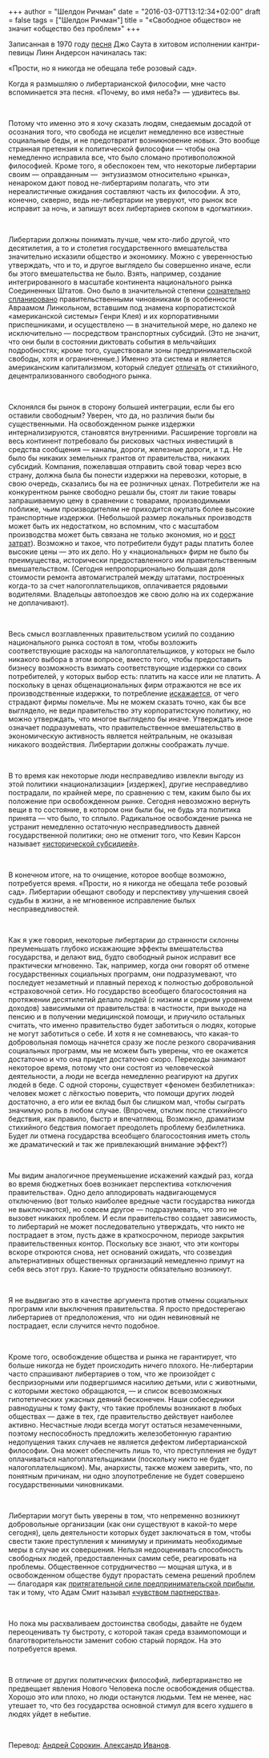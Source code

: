 +++
author = "Шелдон Ричман"
date = "2016-03-07T13:12:34+02:00"
draft = false
tags = ["Шелдон Ричман"]
title = "«Свободное общество» не значит «общество без проблем»"
+++

Записанная в 1970 году
[песня](https://www.facebook.com/l.php?u=https%3A%2F%2Fen.wikipedia.org%2Fwiki%2FRose_Garden_%2528Lynn_Anderson_song%2529&h=NAQFCuTcq&s=1) Джо
Саута в хитовом исполнении кантри-певицы Линн Андерсон начиналась так:



«Прости, но я никогда не обещала тебе розовый сад».



Когда я размышляю о либертарианской философии, мне часто вспоминается
эта песня. «Почему, во имя неба?» — удивитесь вы.

 

Потому что именно это я хочу сказать людям, снедаемым досадой от
осознания того, что свобода не исцелит немедленно все известные
социальные беды, и не предотвратит возникновение новых. Это вообще
странная претензия к политической философии — чтобы она немедленно
исправила все, что было сломано противоположной философией. Кроме того,
я обеспокоен тем, что некоторые либертарии своим — оправданным —
 энтузиазмом относительно «рынка», ненароком дают повод не-либертариям
полагать, что эти нереалистичные ожидания составляют часть их философии.
А это, конечно, скверно, ведь не-либертарии не уверуют, что рынок все
исправит за ночь, и запишут всех либертариев скопом в «догматики».

 

Либертарии должны понимать лучше, чем кто-либо другой, что десятилетия,
а то и столетия государственного вмешательства значительно исказили
общество и экономику. Можно с уверенностью утверждать, что и то, и
другое выглядело бы совершенно иначе, если бы этого вмешательства не
было. Взять, например, создание интегрированного в масштабе континента
национального рынка Соединенных Штатов. Оно было в значительной степени
[сознательно
спланировано](http://l.facebook.com/l.php?u=http%3A%2F%2Ffff.org%2Fexplore-freedom%2Farticle%2Flincoln-worship-overlays-the-corporatist-agenda%2F&h=NAQFCuTcq&s=1)
правительственными чиновниками (в особенности Авраамом Линкольном,
вставшим под знамена корпоратистской «американской системы» Генри Клея)
и их корпоративными приспешниками, и осуществлено — в значительной мере,
но далеко не исключительно — посредством транспортных субсидий. (Это не
значит, что они были в состоянии диктовать события в мельчайших
подробностях; кроме того, существовали зоны предпринимательской свободы,
хотя и ограниченные.) Именно эта система и является американским
капитализмом, который следует
[отличать](https://www.facebook.com/l.php?u=https%3A%2F%2Fwww.scribd.com%2Fdoc%2F68608541%2FMarkets-Not-Capitalism-Individualist-Anarchism-Against-Bosses-Inequality-Corporate-Power-and-Structural-Poverty&h=FAQGOMRir&s=1) от
стихийного, децентрализованного свободного рынка.

 

Склонялся бы рынок в сторону большей интеграции, если бы его оставили
свободным? Уверен, что да, но различия были бы существенными. На
освобожденном рынке издержки интернализируются, становятся внутренними.
Расширение торговли на весь континент потребовало бы рисковых частных
инвестиций в средства сообщения — каналы, дороги, железные дороги, и
т.д. Не было бы никаких земельных грантов от правительства, никаких
субсидий. Компания, пожелавшая отправить свой товар через всю страну,
должна была бы понести издержки на перевозки, которые, в свою очередь,
сказались бы на ее розничных ценах. Потребители же на конкурентном рынке
свободно решали бы, стоят ли такие товары запрашиваемую цену в сравнении
с товарами, производимыми поближе, чьим производителям не приходится
окупать более высокие транспортные издержки. (Небольшой размер локальных
производств может быть их недостатком, но вспомним, что с масштабом
производства может быть связана не только экономия, но и [рост
затрат](http://l.facebook.com/l.php?u=http%3A%2F%2Ffee.org%2Ffreeman%2Fdetail%2Feconomic-calculation-in-the-corporate-commonwealth&h=eAQEyc_W3&s=1)).
Возможно и такое, что потребители будут рады платить более высокие цены
— это их дело. Но у «национальных» фирм не было бы преимущества,
исторически предоставленного им правительственным вмешательством.
(Сегодня непропорционально большая доля стоимости ремонта
автомагистралей между штатами, построенных когда-то за счет
налогоплательщиков, оплачивается рядовыми водителями. Владельцы
автопоездов же свою долю на их содержание не доплачивают).

 

Весь смысл возглавленных правительством усилий по созданию национального
рынка состоял в том, чтобы возложить соответствующие расходы на
налогоплательщиков, у которых не было никакого выбора в этом вопросе,
вместо того, чтобы предоставить бизнесу возможность взимать
соответствующие издержки со своих потребителей, у которых выбор есть:
платить на кассе или не платить. А поскольку в ценах общенациональных
фирм отражаются не все их производственные издержки, то потребление
[искажается](http://l.facebook.com/l.php?u=http%3A%2F%2Ffee.org%2Ffreeman%2Fdetail%2Fthe-distorting-effects-of-transportation-subsidies&h=wAQEeuto1&s=1),
от чего страдают фирмы помельче. Мы не можем сказать точно, как бы все
выглядело, не веди правительство эту корпоратистскую политику, но можно
утверждать, что многое выглядело бы иначе. Утверждать иное означает
подразумевать, что правительственное вмешательство в экономическую
активность является нейтральным, не оказывая никакого воздействия.
Либертарии должны соображать лучше.

 

В то время как некоторые люди несправедливо извлекли выгоду из этой
политики «национализации» \[издержек\], другие несправедливо пострадали,
по крайней мере, по сравнению с тем, каким было бы их положение при
освобожденном рынке. Сегодня невозможно вернуть вещи в то состояние, в
котором они были бы, не будь эта политика принята — что было, то сплыло.
Радикальное освобождение рынка не устранит немедленно остаточную
несправедливость давней государственной политики; оно не отменит того,
что Кевин Карсон называет [«исторической
субсидией»](http://l.facebook.com/l.php?u=http%3A%2F%2Ffee.org%2Ffreeman%2Fdetail%2Fthe-subsidy-of-history&h=sAQFUeruX&s=1).

 

В конечном итоге, на то очищение, которое вообще возможно, потребуется
время. «Прости, но я никогда не обещала тебе розовый сад». Либертарии
обещают свободу и перспективу улучшения своей судьбы в жизни, а не
мгновенное исправление былых несправедливостей.

 

Как я уже говорил, некоторые либертарии до странности склонны
преуменьшать глубоко искажающие эффекты вмешательства государства, и
делают вид, будто свободный рынок исправит все практически мгновенно.
Так, например, когда они говорят об отмене государственных социальных
программ, они подразумевают, что последует незаметный и плавный переход
к полностью добровольной «страховочной сети». Но государство всеобщего
благосостояния на протяжении десятилетий делало людей (с низким и
средним уровнем доходов) зависимыми от правительства: в частности, при
выходе на пенсию и в получении медицинской помощи, и приучило остальных
считать, что именно правительство будет заботиться о людях, которые не
могут заботиться о себе. И хотя я не сомневаюсь, что какая-то
добровольная помощь начнется сразу же после резкого сворачивания
социальных программ, мы не можем быть уверены, что ее окажется
достаточно и что она придет достаточно скоро. Переходы занимают
некоторое время, потому что они состоят из человеческой деятельности, а
люди не всегда немедленно реагируют на других людей в беде. С одной
стороны, существует «феномен безбилетника»: человек может с лёгкостью
поверить, что помощи других людей достаточно, а его или ее вклад был бы
слишком мал, чтобы сыграть значимую роль в любом случае. (Впрочем,
отклик после стихийного бедствия, как правило, быстр и впечатляющ.
Возможно, драматизм стихийного бедствия помогает преодолеть проблему
безбилетника. Будет ли отмена государства всеобщего благосостояния иметь
столь же драматический и так же привлекающий внимание эффект?)

 

Мы видим аналогичное преуменьшение искажений каждый раз, когда во время
бюджетных боев возникает перспектива «отключения правительства». Одно
дело аплодировать надвигающемуся отключению (вот только наиболее вредные
части государства никогда не выключаются), но совсем другое —
подразумевать, что это не вызовет никаких проблем. И если правительство
создает зависимость, то либертарий не может последовательно утверждать,
что никто не пострадает в этом, пусть даже в краткосрочном, периоде
закрытия правительственных контор. Поскольку все знают, что эти конторы
вскоре откроются снова, нет оснований ожидать, что созвездия
альтернативных общественных организаций немедленно примут на себя весь
этот груз. Какие-то трудности обязательно возникнут.

 

Я не выдвигаю это в качестве аргумента против отмены социальных программ
или выключения правительства. Я просто предостерегаю либертариев от
предположения, что  ни один невиновный не пострадает, если случится
нечто подобное.

 

Кроме того, освобождение общества и рынка не гарантирует, что больше
никогда не будет происходить ничего плохого. Не-либертарии часто
спрашивают либертариев о том, что же произойдет с беспризорными или
подвергшимся насилию детьми, или с животными, с которыми жестоко
обращаются, — и список всевозможных гипотетических ужасных деяний
бесконечен. Наши собеседники равнодушны к тому факту, что такие проблемы
возникают в любых обществах — даже в тех, где правительство действует
наиболее активно. Несчастные люди всегда могут остаться незамеченными,
поэтому неспособность предложить железобетонную гарантию недопущения
таких случаев не является дефектом либертарианской философии. Она может
обеспечить лишь то, что преступления не будут оплачиваться
налогоплательщиками (поскольку никто не будет налогоплательщиком). Мы,
анархисты, также можем заверить, что, по понятным причинам, ни одно
злоупотребление не будет совершено государственными чиновниками.

 

Либертарии могут быть уверены в том, что непременно возникнут
добровольные организации (как они существуют в какой-то мере сегодня),
цель деятельности которых будет заключаться в том, чтобы свести такие
преступления к минимуму и принимать необходимые меры в случае их
совершения. Нельзя недооценивать способность свободных людей,
предоставленных самим себе, реагировать на проблемы. Общественное
сотрудничество — мощная штука, и в освобожденном обществе будут
прорастать семена решений проблем — благодаря как [притягательной силе
предпринимательской
прибыли](http://l.facebook.com/l.php?u=http%3A%2F%2Ffff.org%2Fexplore-freedom%2Farticle%2Ftgif-the-myth-of-market-failure%2F&h=NAQFCuTcq&s=1),
так и тому, что Адам Смит называл [«чувством
партнерства»](http://l.facebook.com/l.php?u=http%3A%2F%2Fen.wikipedia.org%2Fwiki%2FThe_Theory_of_Moral_Sentiments&h=VAQHj3FgW&s=1).

 

Но пока мы расхваливаем достоинства свободы, давайте не будем
переоценивать ту быстроту, с которой такая среда взаимопомощи и
благотворительности заменит собою старый порядок. На это потребуется
время.

 

В отличие от других политических философий, либертарианство не
предвещает явления Нового Человека после освобождения общества. Хорошо
это или плохо, но люди останутся людьми. Тем не менее, нас утешает то,
что без государства основной стимул для всего худшего в людях уйдет в
небытие.

 

Перевод: [Андрей Сорокин, Александр
Иванов](http://translatedby.com/you/tgif-a-freed-society-would-not-be-problem-free/into-ru/trans/).
